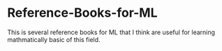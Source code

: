 # Reference-Books-for-ML
This is several reference books for ML that I think are useful for learning mathmatically basic of this field.
